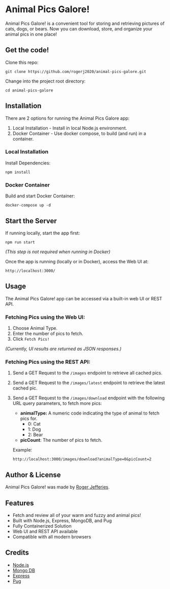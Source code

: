 # Animal Pics Galore!
Animal Pics Galore! is a convenient tool for storing and retrieving pictures of cats, dogs, or bears. Now you can download, store, and organize your animal pics in one place!

## Get the code!

Clone this repo:
```
git clone https://github.com/rogerj2020/animal-pics-galore.git
```

Change into the project root directory:
```
cd animal-pics-galore
```

## Installation

There are 2 options for running the Animal Pics Galore app:

1. Local Installation - Install in local Node.js environment.
2. Docker Container - Use docker compose, to build (and run) in a container.

### Local Installation

Install Dependencies:
```
npm install
```


### Docker Container

Build and start Docker Container:
```
docker-compose up -d
```

## Start the Server

If running locally, start the app first:
```
npm run start
```
*(This step is not required when running in Docker)*

Once the app is running (locally or in Docker), access the Web UI at:
```
http://localhost:3000/
```

## Usage

The Animal Pics Galore! app can be accessed via a built-in web UI or REST API.

### Fetching Pics using the Web UI:
1. Choose Animal Type.
2. Enter the number of pics to fetch.
3. Click `Fetch Pics!`

*(Currently, UI results are returned as JSON responses.)*

### Fetching Pics using the REST API:
1. Send a GET Request to the `/images` endpoint to retrieve all cached pics.
2. Send a GET Request to the `/images/latest` endpoint to retrieve the latest cached pic.
3. Send a GET Request to the `/images/download` endpoint with the following URL query parameters, to fetch more pics:
    * **animalType:** A numeric code indicating the type of animal to fetch pics for.
        - 0: Cat
        - 1: Dog
        - 2: Bear
    * **picCount**: The number of pics to fetch.

    Example:
    ```
    http://localhost:3000/images/download?animalType=0&picCount=2
    ```


## Author & License

Animal Pics Galore! was made by [Roger Jefferies](https://rogerj-cv-site.vercel.app/).

## Features

-  Fetch and review all of your warm and fuzzy and animal pics!
-  Built with Node.js, Express, MongoDB, and Pug
-  Fully Containerized Solution
-  Web UI and REST API available
-  Compatible with all modern browsers

## Credits
- [Node.js](https://nodejs.org/)
- [Mongo DB](https://www.mongodb.com/)
- [Express](https://github.com/expressjs/express)
- [Pug](https://pugjs.org)
